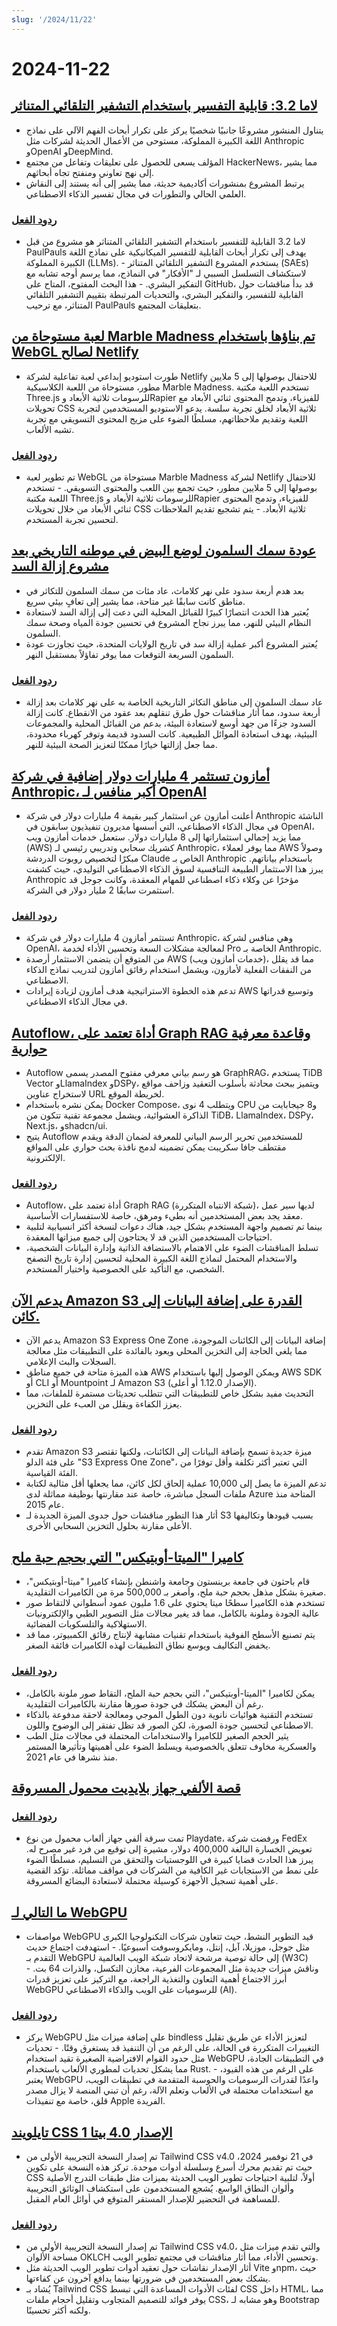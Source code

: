 ```yaml
---
slug: '/2024/11/22'
---
```


# 2024-11-22

## [لاما 3.2: قابلية التفسير باستخدام التشفير التلقائي المتناثر](https://github.com/PaulPauls/llama3_interpretability_sae)

- يتناول المنشور مشروعًا جانبيًا شخصيًا يركز على تكرار أبحاث الفهم الآلي على نماذج اللغة الكبيرة المملوكة، مستوحى من الأعمال الحديثة لشركات مثل Anthropic وOpenAI وDeepMind.
- المؤلف يسعى للحصول على تعليقات وتفاعل من مجتمع HackerNews، مما يشير إلى نهج تعاوني ومنفتح تجاه أبحاثهم.
- يرتبط المشروع بمنشورات أكاديمية حديثة، مما يشير إلى أنه يستند إلى النقاش العلمي الحالي والتطورات في مجال تفسير الذكاء الاصطناعي.

### [ردود الفعل](https://news.ycombinator.com/item?id=42208383)

- لاما 3.2 القابلية للتفسير باستخدام التشفير التلقائي المتناثر هو مشروع من قبل PaulPauls يهدف إلى تكرار أبحاث القابلية للتفسير الميكانيكية على نماذج اللغة الكبيرة المملوكة (LLMs). - يستخدم المشروع التشفير التلقائي المتناثر (SAEs) لاستكشاف التسلسل السببي لـ "الأفكار" في النماذج، مما يرسم أوجه تشابه مع التفكير البشري. - هذا البحث المفتوح، المتاح على GitHub، قد بدأ مناقشات حول القابلية للتفسير، والتفكير البشري، والتحديات المرتبطة بتقييم التشفير التلقائي المتناثر، مع ترحيب PaulPauls بتعليقات المجتمع.

## [لعبة مستوحاة من Marble Madness تم بناؤها باستخدام WebGL لصالح Netlify](https://5-million-devs.netlify.com/)

- طورت استوديو إبداعي لعبة تفاعلية لشركة Netlify للاحتفال بوصولها إلى 5 ملايين مطور، مستوحاة من اللعبة الكلاسيكية Marble Madness. تستخدم اللعبة مكتبة Three.js للرسومات ثلاثية الأبعاد وRapier للفيزياء، وتدمج المحتوى ثنائي الأبعاد مع تحويلات CSS ثلاثية الأبعاد لخلق تجربة سلسة. يدعو الاستوديو المستخدمين لتجربة اللعبة وتقديم ملاحظاتهم، مسلطًا الضوء على مزيج المحتوى التسويقي مع تجربة تشبه الألعاب.

### [ردود الفعل](https://news.ycombinator.com/item?id=42212644)

- تم تطوير لعبة WebGL مستوحاة من Marble Madness لشركة Netlify للاحتفال بوصولها إلى 5 ملايين مطور، حيث تجمع بين اللعب والمحتوى التسويقي. - تستخدم اللعبة مكتبة Three.js للرسومات ثلاثية الأبعاد وRapier للفيزياء، وتدمج المحتوى ثنائي الأبعاد من خلال تحويلات CSS ثلاثية الأبعاد. - يتم تشجيع تقديم الملاحظات لتحسين تجربة المستخدم.

## [عودة سمك السلمون لوضع البيض في موطنه التاريخي بعد مشروع إزالة السد](https://www.opb.org/article/2024/11/17/salmon-return-to-lay-eggs-in-historic-habitat-after-largest-dam-removal-project-in-us-history/)

- بعد هدم أربعة سدود على نهر كلاماث، عاد مئات من سمك السلمون للتكاثر في مناطق كانت سابقًا غير متاحة، مما يشير إلى تعافٍ بيئي سريع.
- يُعتبر هذا الحدث انتصارًا كبيرًا للقبائل المحلية التي دعت إلى إزالة السد لاستعادة النظام البيئي للنهر، مما يبرز نجاح المشروع في تحسين جودة المياه وصحة سمك السلمون.
- يُعتبر المشروع أكبر عملية إزالة سد في تاريخ الولايات المتحدة، حيث تجاوزت عودة السلمون السريعة التوقعات مما يوفر تفاؤلاً بمستقبل النهر.

### [ردود الفعل](https://news.ycombinator.com/item?id=42213663)

- عاد سمك السلمون إلى مناطق التكاثر التاريخية الخاصة به على نهر كلاماث بعد إزالة أربعة سدود، مما أثار مناقشات حول طرق تنقلهم بعد عقود من الانقطاع. كانت إزالة السدود جزءًا من جهد أوسع لاستعادة البيئة، بدعم من القبائل المحلية والمجموعات البيئية، بهدف استعادة الموائل الطبيعية. كانت السدود قديمة وتوفر كهرباء محدودة، مما جعل إزالتها خيارًا ممكنًا لتعزيز الصحة البيئية للنهر.

## [أمازون تستثمر 4 مليارات دولار إضافية في شركة Anthropic، أكبر منافس لـ OpenAI](https://www.cnbc.com/2024/11/22/amazon-to-invest-another-4-billion-in-anthropic-openais-biggest-rival.html)

- أعلنت أمازون عن استثمار كبير بقيمة 4 مليارات دولار في شركة Anthropic الناشئة في مجال الذكاء الاصطناعي، التي أسسها مديرون تنفيذيون سابقون في OpenAI، مما يزيد إجمالي استثماراتها إلى 8 مليارات دولار. ستعمل خدمات أمازون ويب (AWS) كشريك سحابي وتدريبي رئيسي لـ Anthropic، مما يوفر لعملاء AWS وصولاً مبكرًا لتخصيص روبوت الدردشة Claude الخاص بـ Anthropic باستخدام بياناتهم. يبرز هذا الاستثمار الطبيعة التنافسية لسوق الذكاء الاصطناعي التوليدي، حيث كشفت Anthropic مؤخرًا عن وكلاء ذكاء اصطناعي للمهام المعقدة، وكانت جوجل قد استثمرت سابقًا 2 مليار دولار في الشركة.

### [ردود الفعل](https://news.ycombinator.com/item?id=42215126)

- تستثمر أمازون 4 مليارات دولار في شركة Anthropic، وهي منافس لشركة OpenAI، لمعالجة مشكلات السعة وتحسين الأداء لخدمة Pro الخاصة بـ Anthropic.
- من المتوقع أن يتضمن الاستثمار أرصدة AWS (خدمات أمازون ويب)، مما قد يقلل من النفقات الفعلية لأمازون، ويشمل استخدام رقائق أمازون لتدريب نماذج الذكاء الاصطناعي.
- تدعم هذه الخطوة الاستراتيجية هدف أمازون لزيادة إيرادات AWS وتوسيع قدراتها في مجال الذكاء الاصطناعي.

## [Autoflow، أداة تعتمد على Graph RAG وقاعدة معرفية حوارية](https://github.com/pingcap/autoflow)

- Autoflow هو رسم بياني معرفي مفتوح المصدر يسمى GraphRAG، يستخدم TiDB Vector وLlamaIndex وDSPy، ويتميز ببحث محادثة بأسلوب التعقيد وزاحف مواقع لاستخراج عناوين URL لخريطة الموقع.
- يمكن نشره باستخدام Docker Compose، ويتطلب 4 نوى CPU و8 جيجابايت من الذاكرة العشوائية، ويشمل مجموعة تقنية تتكون من TiDB، LlamaIndex، DSPy، Next.js، وshadcn/ui.
- يتيح Autoflow للمستخدمين تحرير الرسم البياني للمعرفة لضمان الدقة ويقدم مقتطف جافا سكريبت يمكن تضمينه لدمج نافذة بحث حواري على المواقع الإلكترونية.

### [ردود الفعل](https://news.ycombinator.com/item?id=42210689)

- Autoflow، أداة تعتمد على Graph RAG (شبكة الانتباه المتكررة)، لديها سير عمل معقد يجد بعض المستخدمين أنه بطيء ومرهق، خاصة للاستفسارات الأساسية.
- بينما تم تصميم واجهة المستخدم بشكل جيد، هناك دعوات لنسخة أكثر انسيابية لتلبية احتياجات المستخدمين الذين قد لا يحتاجون إلى جميع ميزاتها المعقدة.
- تسلط المناقشات الضوء على الاهتمام بالاستضافة الذاتية وإدارة البيانات الشخصية، والاستخدام المحتمل لنماذج اللغة الكبيرة المحلية لتحسين إدارة تاريخ التصفح الشخصي، مع التأكيد على الخصوصية واختيار المستخدم.

## [يدعم الآن Amazon S3 القدرة على إضافة البيانات إلى كائن.](https://aws.amazon.com/about-aws/whats-new/2024/11/amazon-s3-express-one-zone-append-data-object/)

- يدعم الآن Amazon S3 Express One Zone إضافة البيانات إلى الكائنات الموجودة، مما يلغي الحاجة إلى التخزين المحلي ويعود بالفائدة على التطبيقات مثل معالجة السجلات والبث الإعلامي.
- هذه الميزة متاحة في جميع مناطق AWS ويمكن الوصول إليها باستخدام AWS SDK أو CLI أو Mountpoint لـ Amazon S3 (الإصدار 1.12.0 أو أعلى).
- التحديث مفيد بشكل خاص للتطبيقات التي تتطلب تحديثات مستمرة للملفات، مما يعزز الكفاءة ويقلل من العبء على التخزين.

### [ردود الفعل](https://news.ycombinator.com/item?id=42211280)

- تقدم Amazon S3 ميزة جديدة تسمح بإضافة البيانات إلى الكائنات، ولكنها تقتصر على فئة الدلو "S3 Express One Zone"، التي تعتبر أكثر تكلفة وأقل توفرًا من الفئة القياسية.
- تدعم الميزة ما يصل إلى 10,000 عملية إلحاق لكل كائن، مما يجعلها أقل مثالية لكتابة ملفات السجل مباشرة، خاصة عند مقارنتها بوظيفة مماثلة لدى Azure المتاحة منذ عام 2015.
- أثار هذا التطور مناقشات حول جدوى الميزة الجديدة لـ S3 بسبب قيودها وتكاليفها الأعلى مقارنة بحلول التخزين السحابي الأخرى.

## [كاميرا "الميتا-أوبتيكس" التي بحجم حبة ملح](https://cacm.acm.org/news/a-camera-the-size-of-a-grain-of-salt-could-change-imaging-as-we-know-it/)

- قام باحثون في جامعة برينستون وجامعة واشنطن بإنشاء كاميرا "ميتا-أوبتيكس"، صغيرة بشكل مذهل بحجم حبة ملح، وأصغر بـ 500,000 مرة من الكاميرات التقليدية.
- تستخدم هذه الكاميرا سطحًا ميتا يحتوي على 1.6 مليون عمود أسطواني لالتقاط صور عالية الجودة وملونة بالكامل، مما قد يغير مجالات مثل التصوير الطبي والإلكترونيات الاستهلاكية والتلسكوبات الفضائية.
- يتم تصنيع الأسطح الفوقية باستخدام تقنيات مشابهة لإنتاج رقائق الكمبيوتر، مما قد يخفض التكاليف ويوسع نطاق التطبيقات لهذه الكاميرات فائقة الصغر.

### [ردود الفعل](https://news.ycombinator.com/item?id=42212992)

- يمكن لكاميرا "الميتا-أوبتيكس"، التي بحجم حبة الملح، التقاط صور ملونة بالكامل، رغم أن البعض يشكك في جودة صورها مقارنة بالكاميرات التقليدية.
- تستخدم التقنية هوائيات نانوية دون الطول الموجي ومعالجة لاحقة مدفوعة بالذكاء الاصطناعي لتحسين جودة الصورة، لكن الصور قد تظل تفتقر إلى الوضوح واللون.
- يثير الحجم الصغير للكاميرا والاستخدامات المحتملة في مجالات مثل الطب والعسكرية مخاوف تتعلق بالخصوصية ويسلط الضوء على أهميتها وتأثيرها المستمر منذ نشرها في عام 2021.

## [قصة الألفي جهاز بلايديت محمول المسروقة](https://podcast.play.date/episodes/s01e31/)

### [ردود الفعل](https://news.ycombinator.com/item?id=42211689)

- تمت سرقة ألفي جهاز ألعاب محمول من نوع Playdate، ورفضت شركة FedEx تعويض الخسارة البالغة 400,000 دولار، مشيرة إلى توقيع من فرد غير مصرح له. يبرز هذا الحادث قضايا كبيرة في اللوجستيات والتحقق من التسليم، مسلطًا الضوء على نمط من الاستجابات غير الكافية من الشركات في مواقف مماثلة. تؤكد القضية على أهمية تسجيل الأجهزة كوسيلة محتملة لاستعادة البضائع المسروقة.

## [ما التالي لـ WebGPU](https://developer.chrome.com/blog/next-for-webgpu)

- مواصفات WebGPU قيد التطوير النشط، حيث تتعاون شركات التكنولوجيا الكبرى مثل جوجل، موزيلا، آبل، إنتل، ومايكروسوفت أسبوعيًا. - استهدفت اجتماع حديث التقدم بـ WebGPU إلى حالة توصية مرشحة لاتحاد شبكة الويب العالمية (W3C) وناقش ميزات جديدة مثل المجموعات الفرعية، مخازن التكسل، والذرات 64 بت. - أبرز الاجتماع أهمية التعاون والتغذية الراجعة، مع التركيز على تعزيز قدرات WebGPU للرسوميات على الويب والذكاء الاصطناعي (AI).

### [ردود الفعل](https://news.ycombinator.com/item?id=42209272)

- يركز WebGPU على إضافة ميزات مثل bindless لتعزيز الأداء عن طريق تقليل التغييرات المتكررة في الحالة، على الرغم من أن التنفيذ قد يستغرق وقتًا. - تحديات مثل حدود القوام الافتراضية الصغيرة تقيد استخدام WebGPU في التطبيقات الجادة، مما يشكل تحديات لمطوري الألعاب باستخدام Rust. - على الرغم من هذه القيود، يعتبر WebGPU واعدًا لقدرات الرسوميات والحوسبة المتقدمة في تطبيقات الويب، مع استخدامات محتملة في الألعاب وتعلم الآلة، رغم أن تبني المنصة لا يزال مصدر قلق، خاصة مع تنفيذات Apple الفريدة.

## [تايلويند CSS الإصدار 4.0 بيتا 1](https://tailwindcss.com/blog/tailwindcss-v4-beta)

- تم إصدار النسخة التجريبية الأولى من Tailwind CSS v4.0 في 21 نوفمبر 2024، حيث تم تقديم محرك أسرع وسلسلة أدوات موحدة. تركز هذه النسخة على تكوين CSS أولاً، لتلبية احتياجات تطوير الويب الحديثة بميزات مثل طبقات التدرج الأصلية وألوان النطاق الواسع. يُشجع المستخدمون على استكشاف الوثائق التجريبية للمساهمة في التحضير للإصدار المستقر المتوقع في أوائل العام المقبل.

### [ردود الفعل](https://news.ycombinator.com/item?id=42210553)

- تم إصدار النسخة التجريبية الأولى من Tailwind CSS v4.0، والتي تقدم ميزات مثل مساحة الألوان OKLCH وتحسين الأداء، مما أثار مناقشات في مجتمع تطوير الويب.
- أثار الإصدار نقاشات حول تعقيد أدوات تطوير الويب الحديثة مثل Vite وnpm، حيث يشكك بعض المستخدمين في ضرورتها بينما يدافع آخرون عن كفاءتها.
- يُشاد بـ Tailwind CSS لفئات الأدوات المساعدة التي تبسط CSS داخل HTML، مما يوفر فوائد للتصميم المتجاوب وتقليل أحجام ملفات CSS، وهو مشابه لـ Bootstrap ولكنه أكثر تحسينًا.

<head>
  <meta property="og:title" content="لاما 3.2: قابلية التفسير باستخدام التشفير التلقائي المتناثر" />
  <meta property="og:type" content="website" />
  <meta property="og:image" content="https://og.cho.sh/api/og/?title=%D9%84%D8%A7%D9%85%D8%A7%203.2%3A%20%D9%82%D8%A7%D8%A8%D9%84%D9%8A%D8%A9%20%D8%A7%D9%84%D8%AA%D9%81%D8%B3%D9%8A%D8%B1%20%D8%A8%D8%A7%D8%B3%D8%AA%D8%AE%D8%AF%D8%A7%D9%85%20%D8%A7%D9%84%D8%AA%D8%B4%D9%81%D9%8A%D8%B1%20%D8%A7%D9%84%D8%AA%D9%84%D9%82%D8%A7%D8%A6%D9%8A%20%D8%A7%D9%84%D9%85%D8%AA%D9%86%D8%A7%D8%AB%D8%B1&subheading=%D8%A7%D9%84%D8%AC%D9%85%D8%B9%D8%A9%D8%8C%20%D9%A2%D9%A2%20%D9%86%D9%88%D9%81%D9%85%D8%A8%D8%B1%20%D9%A2%D9%A0%D9%A2%D9%A4%3A%20%D9%85%D9%84%D8%AE%D8%B5%20%D8%A3%D8%AE%D8%A8%D8%A7%D8%B1%20%D8%A7%D9%84%D9%82%D8%B1%D8%A7%D8%B5%D9%86%D8%A9" />
</head>
